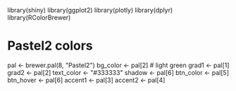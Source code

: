 library(shiny)
library(ggplot2)
library(plotly)
library(dplyr)
library(RColorBrewer)

# Pastel2 colors
pal <- brewer.pal(8, "Pastel2")
bg_color   <- pal[2]  # light green
grad1      <- pal[1]
grad2      <- pal[2]
text_color <- "#333333"
shadow     <- pal[6]
btn_color  <- pal[5]
btn_hover  <- pal[6]
accent1    <- pal[3]
accent2    <- pal[4]


